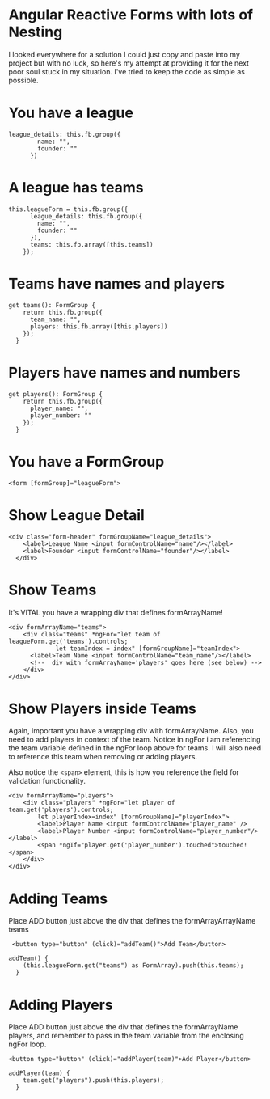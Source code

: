 # Angular Reactive Forms with lots of Nesting

I looked everywhere for a solution I could just copy and paste into my project but with no luck, so here's my attempt at providing it for the next poor soul stuck in my situation. I've tried to keep the code as simple as possible.

# You have a league

```
league_details: this.fb.group({
        name: "",
        founder: ""
      })
```

# A league has teams

```
this.leagueForm = this.fb.group({
      league_details: this.fb.group({
        name: "",
        founder: ""
      }),
      teams: this.fb.array([this.teams])
    });
```

# Teams have names and players

```
get teams(): FormGroup {
    return this.fb.group({
      team_name: "",
      players: this.fb.array([this.players])
    });
  }
```

# Players have names and numbers

```
get players(): FormGroup {
    return this.fb.group({
      player_name: "",
      player_number: ""
    });
  }
```

# You have a FormGroup

```
<form [formGroup]="leagueForm">
```

# Show League Detail

```
<div class="form-header" formGroupName="league_details">
    <label>League Name <input formControlName="name"/></label>
    <label>Founder <input formControlName="founder"/></label>
  </div>
```

# Show Teams

It's VITAL you have a wrapping div that defines formArrayName!

```
<div formArrayName="teams">
    <div class="teams" *ngFor="let team of leagueForm.get('teams').controls;
             let teamIndex = index" [formGroupName]="teamIndex">
      <label>Team Name <input formControlName="team_name"/></label>
      <!--  div with formArrayName='players' goes here (see below) -->
    </div>
</div>
```

# Show Players inside Teams

Again, important you have a wrapping div with formArrayName. Also, you need to add players in context of the team. Notice in ngFor i am referencing the team variable
defined in the ngFor loop above for teams. I will also need to reference this team when removing or adding players.

Also notice the `<span>` element, this is how you reference the field for validation functionality.

```
<div formArrayName="players">
    <div class="players" *ngFor="let player of team.get('players').controls;
        let playerIndex=index" [formGroupName]="playerIndex">
        <label>Player Name <input formControlName="player_name" />
        <label>Player Number <input formControlName="player_number"/></label>
        <span *ngIf="player.get('player_number').touched">touched!</span>
    </div>
</div>
```

# Adding Teams

Place ADD button just above the div that defines the formArrayArrayName teams

```
 <button type="button" (click)="addTeam()">Add Team</button>
```

```
addTeam() {
    (this.leagueForm.get("teams") as FormArray).push(this.teams);
  }
```

# Adding Players

Place ADD button just above the div that defines the formArrayName players, and remember to pass in the team variable from the enclosing ngFor loop.

```
<button type="button" (click)="addPlayer(team)">Add Player</button>
```

```
addPlayer(team) {
    team.get("players").push(this.players);
  }
```
